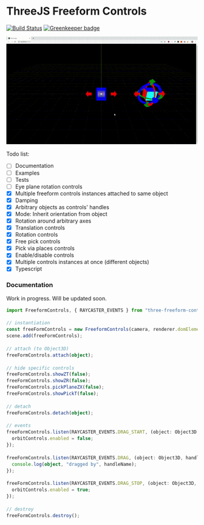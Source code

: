 # ThreeJS Freeform Controls

[![Build Status](https://travis-ci.org/tocttou/three-freeform-controls.svg?branch=master)](https://travis-ci.org/tocttou/three-freeform-controls)
[![Greenkeeper badge](https://badges.greenkeeper.io/tocttou/three-freeform-controls.svg)](https://greenkeeper.io/)

![demo](three.gif)

Todo list:

- [ ] Documentation
- [ ] Examples
- [ ] Tests
- [ ] Eye plane rotation controls
- [x] Multiple freeform controls instances attached to same object
- [x] Damping
- [x] Arbitrary objects as controls' handles
- [x] Mode: Inherit orientation from object
- [x] Rotation around arbitrary axes
- [x] Translation controls
- [x] Rotation controls
- [x] Free pick controls
- [x] Pick via places controls
- [x] Enable/disable controls
- [x] Multiple controls instances at once (different objects)
- [x] Typescript

### Documentation

Work in progress. Will be updated soon.

```typescript
import FreeformControls, { RAYCASTER_EVENTS } from "three-freeform-controls";

// instantiation
const freeFormControls = new FreeformControls(camera, renderer.domElement);
scene.add(freeFormControls);

// attach (to Object3D)
freeFormControls.attach(object);

// hide specific controls
freeFormControls.showZT(false);
freeFormControls.showZR(false);
freeFormControls.pickPlaneZX(false);
freeFormControls.showPickT(false);

// detach
freeFormControls.detach(object);

// events
freeFormControls.listen(RAYCASTER_EVENTS.DRAG_START, (object: Object3D, handleName: string) => {
  orbitControls.enabled = false;
});

freeFormControls.listen(RAYCASTER_EVENTS.DRAG, (object: Object3D, handleName: string) => {
  console.log(object, "dragged by", handleName);
});

freeFormControls.listen(RAYCASTER_EVENTS.DRAG_STOP, (object: Object3D, handleName: string) => {
  orbitControls.enabled = true;
});

// destroy
freeFormControls.destroy();
```
